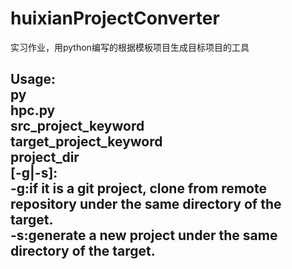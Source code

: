 ﻿# huixianProjectConverter
实习作业，用python编写的根据模板项目生成目标项目的工具
<h2>
      Usage:<br>
  		py <br> hpc.py <br>
                	src_project_keyword<br> 
                        target_project_keyword<br> 
                        project_dir <br>
                        [-g|-s]: <br>
                                 -g:if it is a git project, clone from remote repository under the same directory of the target.
                                 <br>-s:generate a new project under the same directory of the target.
<br></h2>

